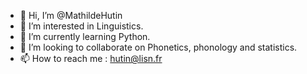 - 👋 Hi, I’m @MathildeHutin
- 👀 I’m interested in Linguistics.
- 🌱 I’m currently learning Python.
- 💞️ I’m looking to collaborate on Phonetics, phonology and statistics.
- 📫 How to reach me : hutin@lisn.fr

<!---
MathildeHutin/MathildeHutin is a ✨ special ✨ repository because its `README.md` (this file) appears on your GitHub profile.
You can click the Preview link to take a look at your changes.
--->
